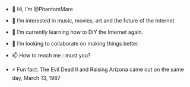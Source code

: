 - 👋 Hi, I’m @PhantomMare
- 👀 I’m interested in music, movies, art and the future of the Internet
- 🌱 I’m currently learning how to DIY the Internet again.
- 💞️ I’m looking to collaborate on making things better.
- 📫 How to reach me : must you?

- ⚡ Fun fact: The Evil Dead II and Raising Arizona came out on the same day, March 13, 1987

<!---
PhantomMare/PhantomMare is a ✨ special ✨ repository because its `README.md` (this file) appears on your GitHub profile.
You can click the Preview link to take a look at your changes.
--->
